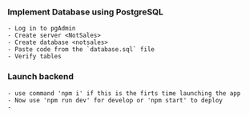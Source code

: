 ### Implement Database using PostgreSQL
    - Log in to pgAdmin
    - Create server <NotSales>
    - Create database <notsales>
    - Paste code from the `database.sql` file
    - Verify tables

### Launch backend
    - use command 'npm i' if this is the firts time launching the app
    - Now use 'npm run dev' for develop or 'npm start' to deploy
    - 